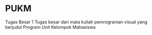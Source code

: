 # PUKM
Tugas Besar 1
Tugas besar dari mata kuliah pemrograman visual yang berjudul Program Unit Kelompok Mahasiswa
